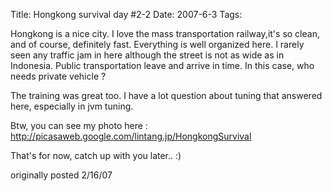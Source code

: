 Title: Hongkong survival day #2-2
Date: 2007-6-3
Tags: 

Hongkong is a nice city. I love the mass transportation railway,it's so clean, and of course, definitely fast. Everything is well organized here. I rarely seen any traffic jam in here although the street is not as wide as in Indonesia. Public transportation leave and arrive in time. In this case, who needs private vehicle ?

The training was great too. I have a lot question about tuning that answered here, especially in jvm tuning.

Btw, you can see my photo here :
http://picasaweb.google.com/lintang.jp/HongkongSurvival

That's for now, catch up with you later.. :)

originally posted 2/16/07